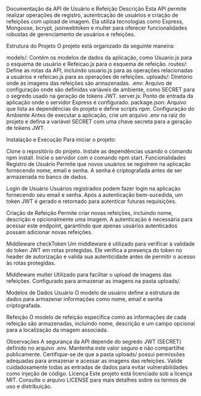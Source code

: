 Documentação da API de Usuário e Refeição
Descrição
Esta API permite realizar operações de registro, autenticação de usuários e criação de refeições com upload de imagem. Ela utiliza tecnologias como Express, Mongoose, bcrypt, jsonwebtoken e multer para oferecer funcionalidades robustas de gerenciamento de usuários e refeições.

Estrutura do Projeto
O projeto está organizado da seguinte maneira:

models/: Contém os modelos de dados da aplicação, como Usuario.js para o esquema de usuário e Refeicao.js para o esquema de refeição.
routes/: Define as rotas da API, incluindo usuario.js para as operações relacionadas a usuários e refeicao.js para as operações de refeições.
uploads/: Diretório onde as imagens das refeições são armazenadas.
.env: Arquivo de configuração onde são definidas variáveis de ambiente, como SECRET para o segredo usado na geração de tokens JWT.
server.js: Ponto de entrada da aplicação onde o servidor Express é configurado.
package.json: Arquivo que lista as dependências do projeto e define scripts npm.
Configuração do Ambiente
Antes de executar a aplicação, crie um arquivo .env na raiz do projeto e defina a variável SECRET com uma chave secreta para a geração de tokens JWT.

Instalação e Execução
Para iniciar o projeto:

Clone o repositório do projeto.
Instale as dependências usando o comando npm install.
Inicie o servidor com o comando npm start.
Funcionalidades
Registro de Usuário
Permite que novos usuários se registrem na aplicação fornecendo nome, email e senha. A senha é criptografada antes de ser armazenada no banco de dados.

Login de Usuário
Usuários registrados podem fazer login na aplicação fornecendo seu email e senha. Após a autenticação bem-sucedida, um token JWT é gerado e retornado para autenticar futuras requisições.

Criação de Refeição
Permite criar novas refeições, incluindo nome, descrição e opcionalmente uma imagem. A autenticação é necessária para acessar este endpoint, garantindo que apenas usuários autenticados possam adicionar novas refeições.

Middleware checkToken
Um middleware é utilizado para verificar a validade do token JWT em rotas protegidas. Ele verifica a presença do token no header de autorização e valida sua autenticidade antes de permitir o acesso às rotas protegidas.

Middleware multer
Utilizado para facilitar o upload de imagens das refeições. Configurado para armazenar as imagens na pasta uploads/.

Modelos de Dados
Usuário
O modelo de usuário define a estrutura de dados para armazenar informações como nome, email e senha criptografada.

Refeição
O modelo de refeição especifica como as informações de cada refeição são armazenadas, incluindo nome, descrição e um campo opcional para a localização da imagem associada.

Observações
A segurança da API depende do segredo JWT (SECRET) definido no arquivo .env. Mantenha este valor seguro e não compartilhe publicamente.
Certifique-se de que a pasta uploads/ possui permissões adequadas para armazenar e acessar as imagens das refeições.
Valide cuidadosamente todas as entradas de dados para evitar vulnerabilidades como injeção de código.
Licença
Este projeto está licenciado sob a licença MIT. Consulte o arquivo LICENSE para mais detalhes sobre os termos de uso e distribuição.
